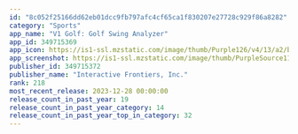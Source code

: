 ```yaml
---
id: "8c052f25166dd62eb01dcc9fb797afc4cf65ca1f830207e27728c929f86a8282"
category: "Sports"
app_name: "V1 Golf: Golf Swing Analyzer"
app_id: 349715369
app_icon: https://is1-ssl.mzstatic.com/image/thumb/Purple126/v4/13/a2/b3/13a2b3bd-5285-d5b1-0596-00526464c6a8/AppIcon-golf-0-1x_U007emarketing-0-0-0-7-0-0-85-220.png/1024x1024bb.png
app_screenshot: https://is1-ssl.mzstatic.com/image/thumb/PurpleSource113/v4/c6/ba/d5/c6bad52e-befd-7e42-880b-bfd75ce44f30/bdf86c2f-0ee8-4c4a-a1fa-b7a36ebf9824_V1_Golf_Ios_App_Store_Screen_1_2778x1284.png/2778x1284bb.png
publisher_id: 349715372
publisher_name: "Interactive Frontiers, Inc."
rank: 218
most_recent_release: 2023-12-28 00:00:00
release_count_in_past_year: 19
release_count_in_past_year_category: 14
release_count_in_past_year_top_in_category: 32
---
```

